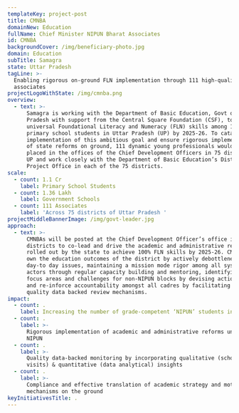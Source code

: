 ```yaml
---
templateKey: project-post
title: CMNBA
domainNew: Education
fullName: Chief Minister NIPUN Bharat Associates
id: CMNBA
backgroundCover: /img/beneficiary-photo.jpg
domain: Education
subTitle: Samagra
state: Uttar Pradesh
tagLine: >-
  Enabling rigorous on-ground FLN implementation through 111 high-quality
  associates
projectLogoWithState: /img/cmnba.png
overview:
  - text: >-
      Samagra is working with the Department of Basic Education, Govt of Uttar
      Pradesh with support from the Central Square Foundation (CSF), to achieve
      universal Foundational Literacy and Numeracy (FLN) skills among 1.1 crore
      primary school students in Uttar Pradesh (UP) by 2025-26. To catalyze the
      implementation of this ambitious goal and ensure rigorous implementation
      of state reforms on ground, 111 dynamic young professionals would be
      placed in the offices of the Chief Development Officers in 75 districts of
      UP and work closely with the Department of Basic Education’s District
      Project Office in each of the 75 districts.
scale:
  - count: 1.1 Cr
    label: Primary School Students
  - count: 1.36 Lakh
    label: Government Schools
  - count: 111 Associates
    label: 'Across 75 districts of Uttar Pradesh '
projectMiddleBannerImage: /img/govt-leader.jpg
approach:
  - text: >-
      CMNBAs will be posted at the Chief Development Officer’s office in the
      districts to co-lead and drive the academic and administrative reforms
      rolled out by the state to achieve 100% FLN skills by 2025-26. CMNBAs will
      own the education outcomes of the district by actively debottlenecking
      day-to day issues, maintaining a mission mode rigor among all system
      actors through regular capacity building and mentoring, identifying key
      focus areas and challenges for non-NIPUN blocks by devising action plans
      and re-inforce accountability amongst all cadres by facilitating high
      quality data backed review mechanisms. 
impact:
  - count: .
    label: Increasing the number of grade-competent ‘NIPUN’ students in the district
  - count: .
    label: >-
      Rigorous implementation of academic and administrative reforms under
      NIPUN 
  - count: .
    label: >-
      Quality data-backed monitoring by incorporating qualitative (school/field
      visits) & quantitative (data analytical) insights 
  - count: .
    label: >-
      Compliance and effective translation of academic strategy and motivation
      mechanisms on the ground
keyInitiativesTitle: .
---
```


